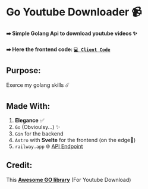 # Go Youtube Downloader 📹

#### ➡️ Simple Golang Api to download youtube videos ✨

#### ➡️ Here the frontend code: [`💻 Client Code`](https://github.com/Ilingu/go-ytdl/tree/main/client)

## Purpose:

Exerce my golang skills ☄️

## Made With:

1. **Elegance** ✅
2. `Go` (Obvioulsy...) ✨
3. `Gin` for the backend
4. `Astro` with **Svelte** for the frontend (on the edge💛)
5. `railway.app` 🌐 [API Endpoint](https://go-ytdl.up.railway.app/)

## Credit:

This [**Awesome GO library**](https://github.com/kkdai/youtube) (For Youtube Download)
